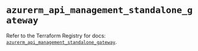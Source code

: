 # `azurerm_api_management_standalone_gateway`

Refer to the Terraform Registry for docs: [`azurerm_api_management_standalone_gateway`](https://registry.terraform.io/providers/hashicorp/azurerm/4.47.0/docs/resources/api_management_standalone_gateway).
